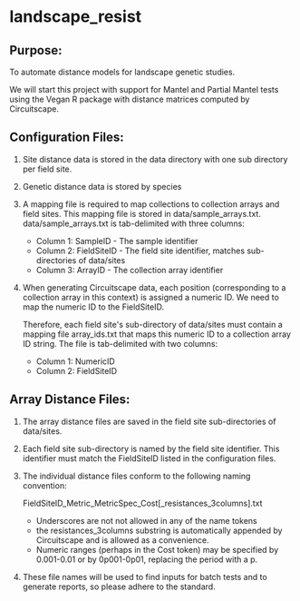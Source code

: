landscape_resist
================

Purpose:
--------

To automate distance models for landscape genetic studies.

We will start this project with support for Mantel and Partial Mantel
tests using the Vegan R package with distance matrices computed by 
Circuitscape.

Configuration Files:
--------------------

1.  Site distance data is stored in the data directory with one sub
    directory per field site.

2.  Genetic distance data is stored by species

3.  A mapping file is required to map collections to collection arrays and
    field sites. This mapping file is stored in data/sample_arrays.txt.
    data/sample_arrays.txt is tab-delimited with three columns:

    * Column 1: SampleID - The sample identifier
    * Column 2: FieldSiteID - The field site identifier, matches sub-
      directories of data/sites
    * Column 3: ArrayID - The collection array identifier

4. When generating Circuitscape data, each position (corresponding to a 
   collection array in this context) is assigned a numeric ID. We need to
   map the numeric ID to the FieldSiteID.

   Therefore, each field site's sub-directory of data/sites must contain 
   a mapping file array_ids.txt that maps this numeric ID to a collection
   array ID string. The file is tab-delimited with two columns:

   * Column 1: NumericID
   * Column 2: FieldSiteID

Array Distance Files:
----------------

1.  The array distance files are saved in the field site sub-directories
    of data/sites.

2.  Each field site sub-directory is named by the field site identifier.
    This identifier must match the FieldSiteID listed in the
    configuration files.

3.  The individual distance files conform to the following naming
    convention:

      FieldSiteID_Metric_MetricSpec_Cost[_resistances_3columns].txt

    * Underscores are not not allowed in any of the name tokens
    * the resistances_3columns substring is automatically appended by
      Circuitscape and is allowed as a convenience.
    * Numeric ranges (perhaps in the Cost token) may be specified 
      by 0.001-0.01 or by 0p001-0p01, replacing the period with a p.

4.  These file names will be used to find inputs for batch tests and
    to generate reports, so please adhere to the standard.

